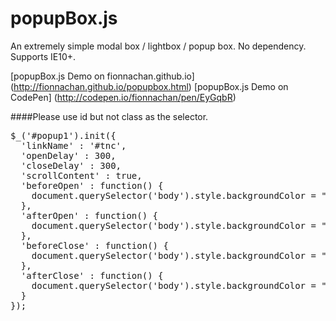 # popupBox.js
An extremely simple modal box / lightbox / popup box. No dependency. Supports IE10+.

[popupBox.js Demo on fionnachan.github.io] (http://fionnachan.github.io/popupbox.html)
[popupBox.js Demo on CodePen] (http://codepen.io/fionnachan/pen/EyGqbR)

####Please use id but not class as the selector.

<pre>$_('#popup1').init({
  'linkName' : '#tnc',
  'openDelay' : 300,
  'closeDelay' : 300,
  'scrollContent' : true,
  'beforeOpen' : function() {
    document.querySelector('body').style.backgroundColor = "#a1c3e5";
  },
  'afterOpen' : function() {
    document.querySelector('body').style.backgroundColor = "#0000ff";
  },
  'beforeClose' : function() {
    document.querySelector('body').style.backgroundColor = "#000000";
  },
  'afterClose' : function() {
    document.querySelector('body').style.backgroundColor = "#ffffff";
  }
});</pre>
